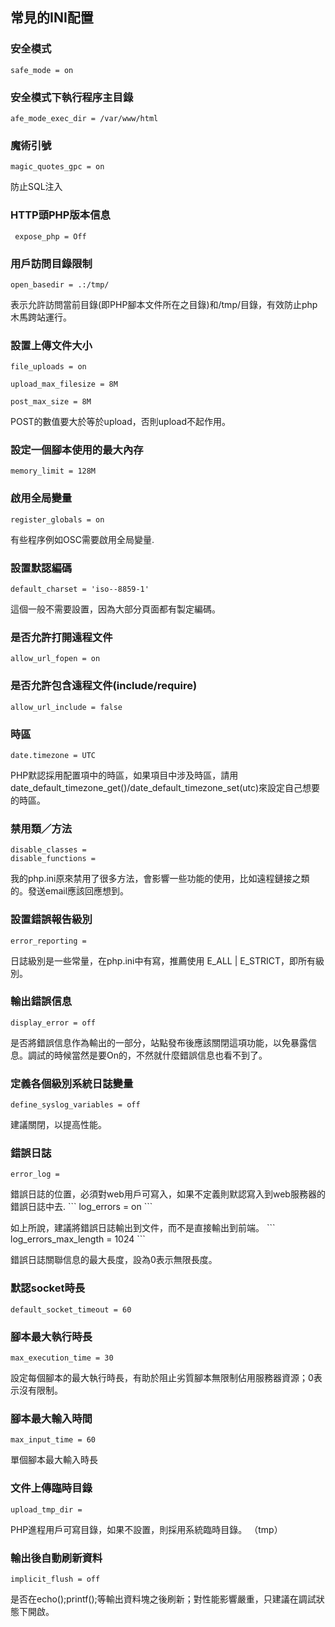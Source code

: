 ## **常見的INI配置**
<p>

### 安全模式

```
safe_mode = on
```

### 安全模式下執行程序主目錄

```
afe_mode_exec_dir = /var/www/html
```

### 魔術引號

```
magic_quotes_gpc = on
```
<p>
防止SQL注入

### HTTP頭PHP版本信息
```
 expose_php = Off
```
### 用戶訪問目錄限制
```
open_basedir = .:/tmp/
```
<p>
表示允許訪問當前目錄(即PHP腳本文件所在之目錄)和/tmp/目錄，有效防止php木馬跨站運行。

### 設置上傳文件大小
```
file_uploads = on

upload_max_filesize = 8M

post_max_size = 8M
```
<p>

POST的數值要大於等於upload，否則upload不起作用。

### 設定一個腳本使用的最大內存

```
memory_limit = 128M
```
### 啟用全局變量
```
register_globals = on
```
<p>
有些程序例如OSC需要啟用全局變量.

### 設置默認編碼
```
default_charset = 'iso--8859-1'
```
<p>

這個一般不需要設置，因為大部分頁面都有製定編碼。

### 是否允許打開遠程文件

```
allow_url_fopen = on
```
### 是否允許包含遠程文件(include/require)
```
allow_url_include = false
```
### 時區
```
date.timezone = UTC
```
<p>
PHP默認採用配置項中的時區，如果項目中涉及時區，請用date_default_timezone_get()/date_default_timezone_set(utc)來設定自己想要的時區。

### 禁用類／方法
```
disable_classes =
disable_functions =
```
<p>
我的php.ini原來禁用了很多方法，會影響一些功能的使用，比如遠程鏈接之類的。發送email應該回應想到。

### 設置錯誤報告級別
```
error_reporting =
```
<p>
日誌級別是一些常量，在php.ini中有寫，推薦使用 E_ALL | E_STRICT，即所有級別。

### 輸出錯誤信息
```
display_error = off
```
<p>
是否將錯誤信息作為輸出的一部分，站點發布後應該關閉這項功能，以免暴露信息。調試的時候當然是要On的，不然就什麼錯誤信息也看不到了。

### 定義各個級別系統日誌變量
```
define_syslog_variables = off
```
<p>
建議關閉，以提高性能。

### 錯誤日誌
```
error_log =
```
<p>
錯誤日誌的位置，必須對web用戶可寫入，如果不定義則默認寫入到web服務器的錯誤日誌中去.
```
log_errors = on
```
<p>
如上所說，建議將錯誤日誌輸出到文件，而不是直接輸出到前端。
```
log_errors_max_length = 1024
```
<p>
錯誤日誌關聯信息的最大長度，設為0表示無限長度。

### 默認socket時長
```
default_socket_timeout = 60
```
### 腳本最大執行時長
```
max_execution_time = 30
```
<p>
設定每個腳本的最大執行時長，有助於阻止劣質腳本無限制佔用服務器資源；0表示沒有限制。

### 腳本最大輸入時間
```
max_input_time = 60
```
單個腳本最大輸入時長
### 文件上傳臨時目錄
```
upload_tmp_dir =
```
<p>
PHP進程用戶可寫目錄，如果不設置，則採用系統臨時目錄。 （tmp）

### 輸出後自動刷新資料
```
implicit_flush = off
```
<p>
是否在echo();printf();等輸出資料塊之後刷新；對性能影響嚴重，只建議在調試狀態下開啟。